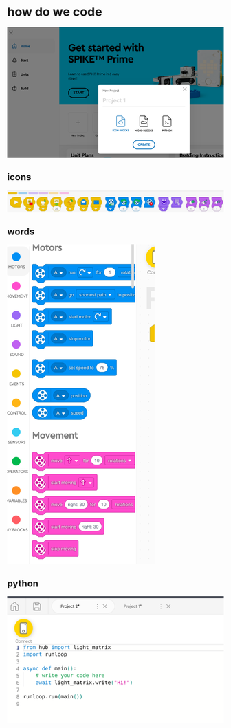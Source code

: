 # how do we code

![alt text](image.png)

## icons

![alt text](image-3.png)

## words

![alt text](image-1.png)

## python

![alt text](image-2.png)